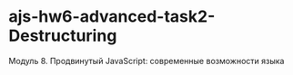 # ajs-hw6-advanced-task2-Destructuring
Модуль 8. Продвинутый JavaScript: современные возможности языка
